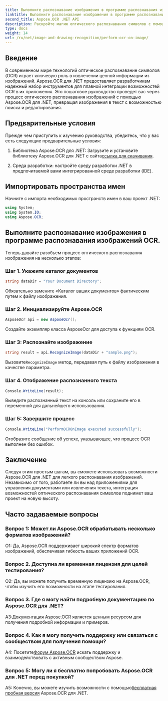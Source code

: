 ```yaml
---
title: Выполните распознавание изображения в программе распознавания изображений OCR.
linktitle: Выполните распознавание изображения в программе распознавания изображений OCR.
second_title: Aspose.OCR .NET API
description: Раскройте магию оптического распознавания символов с помощью Aspose.OCR для .NET, легко извлекая текст из изображений. Изучите руководство для бесшовной интеграции.
type: docs
weight: 14
url: /ru/net/image-and-drawing-recognition/perform-ocr-on-image/
---
```

## Введение

В современном мире технологий оптическое распознавание символов (OCR) играет ключевую роль в извлечении ценной информации из изображений. Aspose.OCR для .NET предоставляет разработчикам надежный набор инструментов для плавной интеграции возможностей OCR в их приложения. Это пошаговое руководство проведет вас через процесс оптического распознавания изображений с помощью Aspose.OCR для .NET, превращая изображения в текст с возможностью поиска и редактирования.

## Предварительные условия

Прежде чем приступить к изучению руководства, убедитесь, что у вас есть следующие предварительные условия:

1.  Библиотека Aspose.OCR для .NET: Загрузите и установите библиотеку Aspose.OCR для .NET с сайта[ссылка для скачивания](https://releases.aspose.com/ocr/net/).

2. Среда разработки: настройте среду разработки .NET в предпочитаемой вами интегрированной среде разработки (IDE).

## Импортировать пространства имен

Начните с импорта необходимых пространств имен в ваш проект .NET:

```csharp
using System;
using System.IO;
using Aspose.OCR;
```

## Выполните распознавание изображения в программе распознавания изображений OCR.

Теперь давайте разобьем процесс оптического распознавания изображения на несколько этапов:

### Шаг 1. Укажите каталог документов

```csharp
string dataDir = "Your Document Directory";
```

Обязательно замените «Каталог ваших документов» фактическим путем к файлу изображения.

### Шаг 2. Инициализируйте Aspose.OCR

```csharp
AsposeOcr api = new AsposeOcr();
```

Создайте экземпляр класса AsposeOcr для доступа к функциям OCR.

### Шаг 3: Распознайте изображение

```csharp
string result = api.RecognizeImage(dataDir + "sample.png");
```

 Вызовите`RecognizeImage` метод, передавая путь к файлу изображения в качестве параметра.

### Шаг 4. Отображение распознанного текста

```csharp
Console.WriteLine(result);
```

Выведите распознанный текст на консоль или сохраните его в переменной для дальнейшего использования.

### Шаг 5: Завершите процесс

```csharp
Console.WriteLine("PerformOCROnImage executed successfully");
```

Отобразите сообщение об успехе, указывающее, что процесс OCR выполнен без ошибок.

## Заключение

Следуя этим простым шагам, вы сможете использовать возможности Aspose.OCR для .NET для легкого распознавания изображений. Независимо от того, работаете ли вы над приложениями для управления документами или извлечения текста, интеграция возможностей оптического распознавания символов поднимет ваш проект на новую высоту.

## Часто задаваемые вопросы

### Вопрос 1: Может ли Aspose.OCR обрабатывать несколько форматов изображений?

О1: Да, Aspose.OCR поддерживает широкий спектр форматов изображений, обеспечивая гибкость ваших приложений OCR.

### Вопрос 2. Доступна ли временная лицензия для целей тестирования?

О2: Да, вы можете получить временную лицензию на Aspose.OCR, чтобы изучить его возможности на этапе тестирования.

### Вопрос 3. Где я могу найти подробную документацию по Aspose.OCR для .NET?

 А3:[Документация Aspose.OCR](https://reference.aspose.com/ocr/net/) является ценным ресурсом для получения подробной информации и примеров.

### Вопрос 4. Как я могу получить поддержку или связаться с сообществом для получения помощи?

 А4: Посетите[Форум Aspose.OCR](https://forum.aspose.com/c/ocr/16) искать поддержку и взаимодействовать с активным сообществом Aspose.

### Вопрос 5: Могу ли я бесплатно попробовать Aspose.OCR для .NET перед покупкой?

 A5: Конечно, вы можете изучить возможности с помощью[бесплатная пробная версия](https://releases.aspose.com/) Aspose.OCR для .NET.